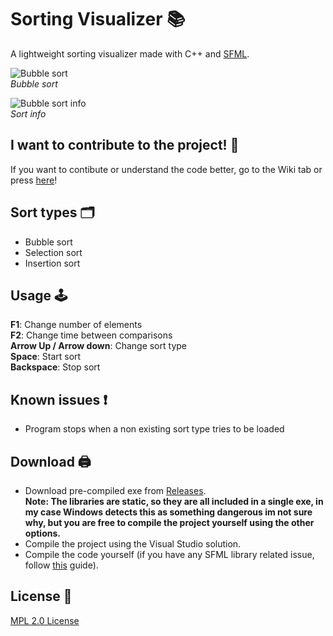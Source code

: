 # Sorting Visualizer 📚

A lightweight sorting visualizer made with C++ and [SFML](https://www.sfml-dev.org/index.php).

![Bubble sort](https://i.imgur.com/iFIRllR.png) <br>
*Bubble sort*

![Bubble sort info](https://i.imgur.com/lZL6G0a.png) <br>
*Sort info*

## I want to contribute to the project! 📖
If you want to contibute or understand the code better, go to the Wiki tab or press [here](https://github.com/alesbe/sorting-visualizer/wiki)!

## Sort types 🗂️
- Bubble sort
- Selection sort
- Insertion sort

## Usage 🕹️
**F1**: Change number of elements <br>
**F2**: Change time between comparisons <br>
**Arrow Up / Arrow down**: Change sort type <br>
**Space**: Start sort <br>
**Backspace**: Stop sort

## Known issues ❗
- Program stops when a non existing sort type tries to be loaded

## Download 🖨️
- Download pre-compiled exe from [Releases](https://github.com/alesbe/sorting-visualizer/releases). <br>
**Note: The libraries are static, so they are all included in a single exe, in my case Windows detects this as something dangerous im not sure why, but you are free to compile the project yourself using the other options.**
- Compile the project using the Visual Studio solution.
- Compile the code yourself (if you have any SFML library related issue, follow [this](https://www.sfml-dev.org/tutorials/2.5/) guide).

## License 📜
[MPL 2.0 License](https://github.com/alesbe/sorting-visualizer/blob/main/LICENSE)
